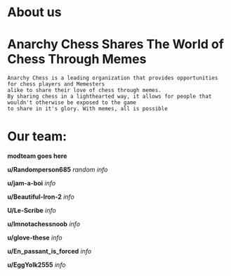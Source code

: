 # About us

# Anarchy Chess Shares The World of Chess Through Memes


    Anarchy Chess is a leading organization that provides opportunities for chess players and Memesters
    alike to share their love of chess through memes. 
    By sharing chess in a lighthearted way, it allows for people that wouldn't otherwise be exposed to the game 
    to share in it's glory. With memes, all is possible

# Our team:

**modteam goes here**

**u/Randomperson685**
*random info*


**u/jam-a-boi**
*info*


**u/Beautiful-Iron-2**
*info*


**U/Le-Scribe**
*info*


**u/Imnotachessnoob**
*info*


**u/glove-these**
*info*


**u/En_passant_is_forced**
*info*

**u/EggYolk2555**
*info*
